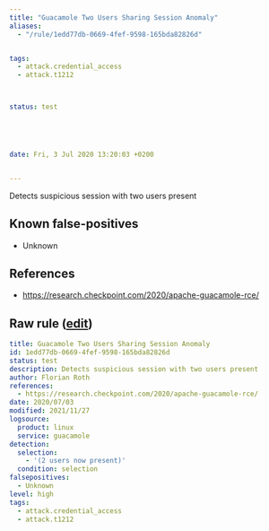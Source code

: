 ```yaml
---
title: "Guacamole Two Users Sharing Session Anomaly"
aliases:
  - "/rule/1edd77db-0669-4fef-9598-165bda82826d"


tags:
  - attack.credential_access
  - attack.t1212



status: test





date: Fri, 3 Jul 2020 13:20:03 +0200


---
```


Detects suspicious session with two users present

<!--more-->


## Known false-positives

* Unknown



## References

* https://research.checkpoint.com/2020/apache-guacamole-rce/


## Raw rule ([edit](https://github.com/SigmaHQ/sigma/edit/master/rules/linux/other/lnx_susp_guacamole.yml))
```yaml
title: Guacamole Two Users Sharing Session Anomaly
id: 1edd77db-0669-4fef-9598-165bda82826d
status: test
description: Detects suspicious session with two users present
author: Florian Roth
references:
  - https://research.checkpoint.com/2020/apache-guacamole-rce/
date: 2020/07/03
modified: 2021/11/27
logsource:
  product: linux
  service: guacamole
detection:
  selection:
    - '(2 users now present)'
  condition: selection
falsepositives:
  - Unknown
level: high
tags:
  - attack.credential_access
  - attack.t1212

```
